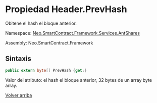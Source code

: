 # Propiedad Header.PrevHash

Obitene el hash el bloque anterior.

Namespace: [Neo.SmartContract.Framework.Services.AntShares](../../AntShares.md)

Assembly: Neo.SmartContract.Framework

## Sintaxis

```c#
public extern byte[] PrevHash {get;}
```

Valor del atributo: el hash el bloque anterior, 32 bytes de un array byte array.



[Volver arriba](../header.md)
